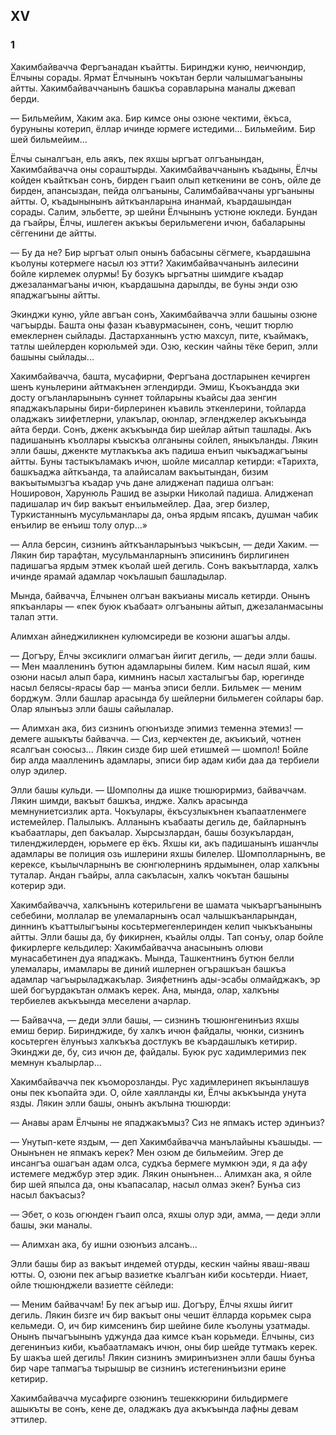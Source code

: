 ## XV

### 1

Хакимбайвачча Фергъанадан къайтты.
Биринджи куню, неичюндир, Ёлчыны сорады.
Ярмат Ёлчынынъ чокътан берли чалышмагъаныны айтты.
Хакимбайваччанынъ башкъа соравларына маналы джевап берди.

— Бильмейим, Хаким ака.
Бир кимсе оны озюне чектими, ёкъса, буруныны котерип, ёллар ичинде юрмеге истедими...
Бильмейим.
Бир шей бильмейим...

Ёлчы сыналгъан, ель аякъ, пек яхшы ыргъат олгъанындан, Хакимбайвачча оны сораштырды.
Хакимбайваччанынъ къадыны, Ёлчы койден къайткъан сонъ, бирден гъаип олып кеткенини ве сонъ, ойле де бирден, апансыздан, пейда олгъаныны, Салимбайваччаны ургъаныны айтты.
О, къадынынынъ айткъанларына инанмай, къардашындан сорады.
Салим, эльбетте, эр шейни Ёлчынынъ устюне юкледи.
Бундан да гъайры, Ёлчы, ишлеген акъкъы берильмегени ичюн, бабаларыны сёггенини де айтты.

— Бу да не?
Бир ыргъат олып онынъ бабасыны сёгмеге, къардашына къолуны котермеге насыл юз этти?
Хакимбайваччанынъ аилесини бойле кирлемек олурмы!
Бу бозукъ ыргъатны шимдиге къадар джезаланмагъаны ичюн, къардашына дарылды, ве буны энди озю япаджагъыны айтты.

Экинджи куню, уйле авгъан сонъ, Хакимбайвачча элли башыны озюне чагъырды.
Башта оны фазан къавурмасынен, сонъ, чешит тюрлю емеклернен сыйлады.
Дастарханнынъ устю махсул, пите, къаймакъ, татлы шейлерден корюльмей эди.
Озю, кескин чайны тёке берип, элли башыны сыйлады...

Хакимбайвачча, башта, мусафирни, Фергъана достларынен кечирген шенъ куньлерини айтмакънен эглендирди.
Эмиш, Къокъандда эки досту огъланларынынъ суннет тойларыны къайсы даа зенгин япаджакъларыны бири-бирлеринен къавиль эткенлерини, тойларда оладжакъ зиифетлерни, улакълар, оюнлар, эгленджелер акъкъында айта берди.
Сонъ, дженк акъкъында бир шейлар айтып ташлады.
Акъ падишанынъ къоллары къыскъа олганыны сойлеп, яныкъланды.
Лякин элли башы, дженкте мутлакъкъа акъ падиша енъип чыкъаджагъыны айтты.
Буны тастыкъламакъ ичюн, шойле мисаллар кетирди:
«Тарихта, башкъаджа айткъанда, та алайисалам вакъытындан, бизим вакъытымызгъа къадар учь дане алидженап падиша олгъан: Ношировон, Харунюль Рашид ве азырки Николай падиша.
Алидженап падишалар ич бир вакъыт енъильмейлер.
Даа, эгер бизлер, Туркистаннынъ мусульманлары да, онъа ярдым япсакъ, душман чабик енъилир ве енъиш толу олур...»

— Алла берсин, сизнинъ айткъанларынъыз чыкъсын, — деди Хаким.
— Лякин бир тарафтан, мусульманларнынъ эписининъ бирлигинен падишагъа ярдым этмек къолай шей дегиль.
Сонъ вакъытларда, халкъ ичинде ярамай адамлар чокълашып башладылар.

Мында, байвачча, Ёлчынен олгъан вакъианы мисаль кетирди.
Онынъ япкъанлары — «пек буюк къабаат» олгъаныны айтып, джезаланмасыны талап этти.

Алимхан айнеджиликнен кулюмсиреди ве козюни ашагъы алды.

— Догъру, Ёлчы эксиклиги олмагъан йигит дегиль, — деди элли башы.
— Мен маалленинъ бутюн адамларыны билем.
Ким насыл яшай, ким озюни насыл алып бара, кимнинъ насыл хасталыгъы бар, юрегинде насыл белясы-ярасы бар — манъа эписи белли.
Бильмек — меним борджум.
Элли башлар арасында бу шейлерни бильмеген сойлары бар.
Олар ялынъыз элли башы сайылалар.

— Алимхан ака, биз сизнинъ огюнъизде эпимиз теменна этемиз! — демеге ашыкъты байвачча.
— Сиз, керчектен де, акъикъий, чотнен ясалгъан союсыз...
Лякин сизде бир шей етишмей — шомпол!
Бойле бир алда маалленинъ адамлары, эписи бир адам киби даа да тербиели олур эдилер.

Элли башы кульди.
— Шомполны да ишке тюшюрирмиз, байваччам.
Лякин шимди, вакъыт башкъа, индже.
Халкъ арасында мемнуниетсизлик арта.
Чокъулары, ёкъсузлыкънен къапаатленмеге истемейлер.
Палылыкъ.
Алланынъ къабааты дегиль де, байларнынъ къабаатлары, деп бакъалар.
Хырсызлардан, башы бозукълардан, тиленджилерден, юрьмеге ер ёкъ.
Яхшы ки, акъ падишанынъ ишанчлы адамлары ве полиция озь ишлерини яхшы билелер.
Шомполларнынъ, ве керексе, къылычларнынъ ве сюнгюлернинъ ярдымынен, олар халкъны туталар.
Андан гъайры, алла сакъласын, халкъ чокътан башыны котерир эди.

Хакимбайвачча, халкънынъ котерильгени ве шамата чыкъаргъанынынъ себебини, моллалар ве улемаларнынъ осал чалышкъанларындан, диннинъ къаттылыгъыны косьтермегенлеринден келип чыкъкъаныны айтты.
Элли башы да, бу фикирнен, къайлы олды.
Тап сонъу, олар бойле фикирлерге кельдилер: Хакимбайвачча анасынынъ олюви мунасабетинен дуа япаджакъ.
Мында, Ташкентнинъ бутюн белли улемалары, имамлары ве диний ишлернен огърашкъан башкъа адамлар чагъырыладжакълар.
Зияфетнинъ ады-эсабы олмайджакъ, эр шей богъурдакътан олмакъ керек.
Ана, мында, олар, халкъны тербиелев акъкъында меселени ачарлар.

— Байвачча, — деди элли башы, — сизнинъ тюшюнгенинъиз яхшы емиш берир.
Биринджиде, бу халкъ ичюн файдалы, чюнки, сизнинъ косьтерген ёлунъыз халкъкъа достлукъ ве къардашлыкъ кетирир.
Экинджи де, бу, сиз ичюн де, файдалы.
Буюк рус хадимлеримиз пек мемнун къалырлар...

Хакимбайвачча пек къоморозланды.
Рус хадимлеринеп якъынлашув оны пек къопайта эди.
О, ойле хаялланды ки, Ёлчы акъкъында унута язды.
Лякин элли башы, онынъ акълына тюшюрди:

— Анавы арам Ёлчыны не япаджакъмыз?
Сиз не япмакъ истер эдинъиз?

— Унутып-кете яздым, — деп Хакимбайвачча манълайыны къашыды.
— Онынънен не япмакъ керек?
Мен озюм де бильмейим.
Эгер де инсангъа ошагъан адам олса, судкъа бермеге мумкюн эди, я да афу истемеге меджбур этер эдик.
Лякин онынънен...
Алимхан ака, я ойле бир шей япылса да, оны къапасалар, насыл олмаз экен?
Бунъа сиз насыл бакъасыз?

— Эбет, о козь огюнден гъаип олса, яхшы олур эди, амма, — деди элли башы, эки маналы.

— Алимхан ака, бу ишни озюнъиз алсанъ...

Элли башы бир аз вакъыт индемей отурды, кескин чайны яваш-яваш ютты.
О, озюни пек агъыр вазиетке къалгъан киби косьтерди.
Ниает, ойле тюшюнджели вазиетте сёйледи:

— Меним байваччам!
Бу пек агъыр иш.
Догъру, Ёлчы яхшы йигит дегиль.
Лякин бизге ич бир вакъыт оны чешит ёлларда корьмек сыра кельмеди.
О, ич бир кимсенинъ бир шейине биле къолуны узатмады.
Онынъ пычагъынынъ уджунда даа кимсе къан корьмеди.
Ёлчыны, сиз дегенинъиз киби, къабаатламакъ ичюн, оны бир шейде тутмакъ керек.
Бу шакъа шей дегиль!
Лякин сизнинъ эмиринъизнен элли башы бунъа бир чаре тапмагъа тырышыр ве сизнинъ истегенинъизни ерине кетирир.

Хакимбайвачча мусафирге озюнинъ тешеккюрини бильдирмеге ашыкъты ве сонъ, кене де, оладжакъ дуа акъкъында лафны девам эттилер.
